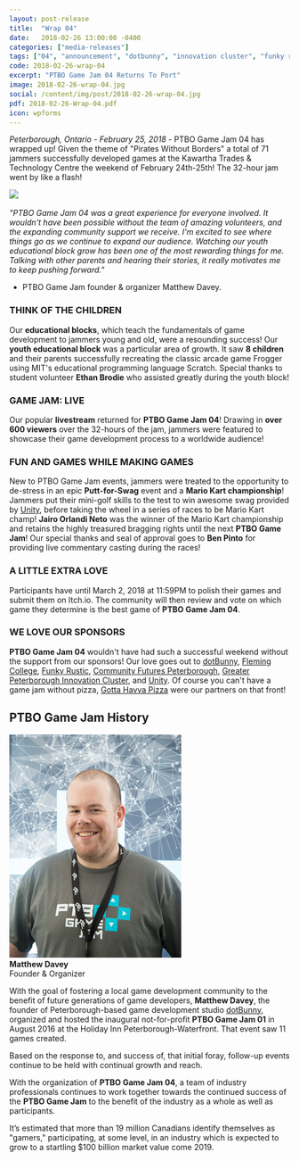 ```yaml
---
layout: post-release
title:  "Wrap 04"
date:   2018-02-26 13:00:00 -0400
categories: ["media-releases"]
tags: ["04", "announcement", "dotbunny", "innovation cluster", "funky rustic", "fleming college", "peterborough cfdc", "unity" ]
code: 2018-02-26-wrap-04
excerpt: "PTBO Game Jam 04 Returns To Port"
image: 2018-02-26-wrap-04.jpg
social: /content/img/post/2018-02-26-wrap-04.jpg
pdf: 2018-02-26-Wrap-04.pdf
icon: wpforms
---
```

_Peterborough, Ontario - February 25, 2018_ -  PTBO Game Jam 04 has wrapped up! Given the theme of "Pirates Without Borders" a total of 71 jammers successfully developed games at the Kawartha Trades & Technology Centre the weekend of February 24th-25th! The 32-hour jam went by like a flash!
  
<a href="http://ptbogamejam.com/files/events/04/PTBOGameJam04-000.png"><img hdpi="false" src="http://ptbogamejam.com/files/events/04/PTBOGameJam04-000.png"></a>

_"PTBO Game Jam 04 was a great experience for everyone involved. It wouldn't have been possible without the team of amazing volunteers, and the expanding community support we receive. I'm excited to see where things go as we continue to expand our audience. Watching our youth educational block grow has been one of the most rewarding things for me. Talking with other parents and hearing their stories, it really motivates me to keep pushing forward."_
- PTBO Game Jam founder & organizer Matthew Davey.
   
### THINK OF THE CHILDREN 
Our **educational blocks**, which teach the fundamentals of game development to jammers young and old, were a resounding success! Our **youth educational block** was a particular area of growth. It saw **8 children** and their parents successfully recreating the classic arcade game Frogger using MIT's educational programming language Scratch. Special thanks to student volunteer **Ethan Brodie** who assisted greatly during the youth block!
  
### GAME JAM: LIVE
Our popular **livestream** returned for **PTBO Game Jam 04**! Drawing in **over 600 viewers** over the 32-hours of the jam, jammers were featured to showcase their game development process to a worldwide audience!
  
### FUN AND GAMES WHILE MAKING GAMES
New to PTBO Game Jam events, jammers were treated to the opportunity to de-stress in an epic **Putt-for-Swag** event and a **Mario Kart championship**! Jammers put their mini-golf skills to the test to win awesome swag provided by [Unity](http://unity3d.com), before taking the wheel in a series of races to be Mario Kart champ! **Jairo Orlandi Neto** was the winner of the Mario Kart championship and retains the highly treasured bragging rights until the next **PTBO Game Jam**! Our special thanks and seal of approval goes to **Ben Pinto** for providing live commentary casting during the races!

### A LITTLE EXTRA LOVE
Participants have until March 2, 2018 at 11:59PM to polish their games and submit them on Itch.io. The community will then review and vote on which game they determine is the best game of **PTBO Game Jam 04**.
  
### WE LOVE OUR SPONSORS
**PTBO Game Jam 04** wouldn't have had such a successful weekend without the support from our sponsors! Our love goes out to [dotBunny](http://dotbunny.com), [Fleming College](http://flemingcollege.ca), [Funky Rustic](http://funkyrustic.net), [Community Futures Peterborough](http://communityfuturespeterborough.ca), [Greater Peterborough Innovation Cluster](http://www.innovationcluster.ca/), and [Unity](http://unity3d.com). Of course you can't have a game jam without pizza, [Gotta Havva Pizza](https://www.facebook.com/gottahavvapizza/) were our partners on that front!
 
## PTBO Game Jam History

<a href="http://ptbogamejam.com/files/events/03/PTBOGameJam03-MD.png"><img class="release-image" hdpi="true" src="/content/img/event/03/release/MD.jpg"></a>  
**Matthew Davey**   
Founder &amp; Organizer
  
With the goal of fostering a local game development community to the benefit of future generations of game developers, **Matthew Davey**, the founder of Peterborough-based game development studio [dotBunny](http://dotbunny.com), organized and hosted the inaugural not-for-profit **PTBO Game Jam 01** in August 2016 at the Holiday Inn Peterborough-Waterfront. That event saw 11 games created.
  
Based on the response to, and success of, that initial foray, follow-up events continue to be held with continual growth and reach.
  
With the organization of **PTBO Game Jam 04**, a team of industry professionals continues to work together towards the continued success of the **PTBO Game Jam** to the benefit of the industry as a whole as well as participants. 
  
It’s estimated that more than 19 million Canadians identify themselves as "gamers," participating, at some level, in an industry which is expected to grow to a startling $100 billion market value come 2019.